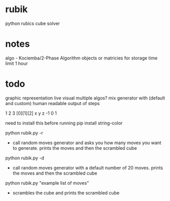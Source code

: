 # rubik
python rubics cube solver


# notes
algo - Kociemba/2-Phase Algorithm
objects or matricies for storage
time limit 1 hour

# todo
graphic representation
live visual
multiple algos?
mix generator with (default and custom)
human readable output of steps

 1  2  3
[0][1][2]
 x  y  z
-1  0  1

need to install this before running
pip install string-color

python rubik.py -r
- call random moves generator and asks you how many moves you want to generate. prints the moves and then the scrambled cube

python rubik.py -d
- call random moves generator with a default number of 20 moves. prints the moves and then the scrambled cube

python rubik.py "example list of moves"
- scrambles the cube and prints the scrambled cube
